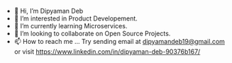 - 👋 Hi, I’m Dipyaman Deb
- 👀 I’m interested in Product Developement.
- 🌱 I’m currently learning Microservices.
- 💞️ I’m looking to collaborate on Open Source Projects.
- 📫 How to reach me ... Try sending email at dipyamandeb19@gmail.com or visit https://www.linkedin.com/in/dipyaman-deb-90376b167/

<!---
dipyamandeb/dipyamandeb is a ✨ special ✨ repository because its `README.md` (this file) appears on your GitHub profile.
You can click the Preview link to take a look at your changes.
--->
